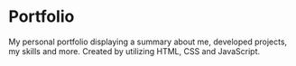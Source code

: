 # Portfolio
My personal portfolio displaying a summary about me, developed projects, my skills and more. Created by utilizing HTML, CSS and JavaScript.

